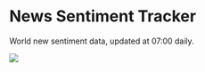 # News Sentiment Tracker

World new sentiment data, updated at 07:00 daily.

![](https://github.com/samuelezraberry/news-sentiment-data/blob/main/code/img/daily-sentiment-graph.png?raw=true)
